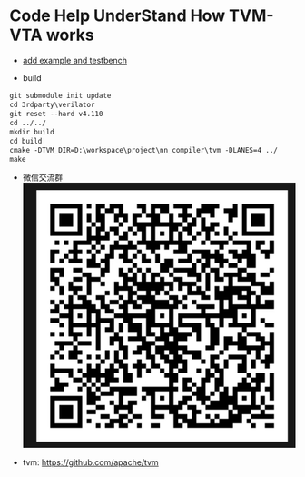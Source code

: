 # Code Help UnderStand How TVM-VTA works

* 
  [add example and testbench](apps/verilator/add/verilog)

* build

```shell
git submodule init update
cd 3rdparty\verilator
git reset --hard v4.110
cd ../../
mkdir build
cd build
cmake -DTVM_DIR=D:\workspace\project\nn_compiler\tvm -DLANES=4 ../
make
```

* 微信交流群
![](docs/imgs/commuicate.png)


* tvm:
  https://github.com/apache/tvm